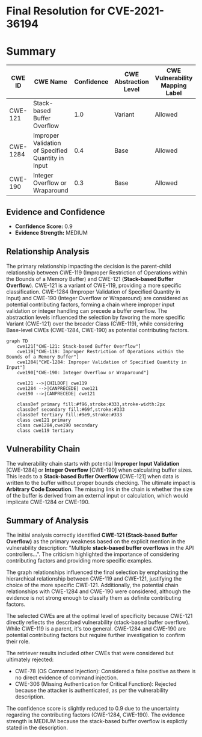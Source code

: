 # Final Resolution for CVE-2021-36194

# Summary
| CWE ID | CWE Name | Confidence | CWE Abstraction Level | CWE Vulnerability Mapping Label | CWE-Vulnerability Mapping Notes |
|---|---|---|---|---|---|
| CWE-121 | Stack-based Buffer Overflow | 1.0 | Variant | Allowed | Primary CWE |
| CWE-1284 | Improper Validation of Specified Quantity in Input | 0.4 | Base | Allowed | Secondary Candidate |
| CWE-190 | Integer Overflow or Wraparound | 0.3 | Base | Allowed | Secondary Candidate |

## Evidence and Confidence

*   **Confidence Score:** 0.9
*   **Evidence Strength:** MEDIUM

## Relationship Analysis
The primary relationship impacting the decision is the parent-child relationship between CWE-119 (Improper Restriction of Operations within the Bounds of a Memory Buffer) and CWE-121 (**Stack-based Buffer Overflow**). CWE-121 is a variant of CWE-119, providing a more specific classification. CWE-1284 (Improper Validation of Specified Quantity in Input) and CWE-190 (Integer Overflow or Wraparound) are considered as potential contributing factors, forming a chain where improper input validation or integer handling can precede a buffer overflow. The abstraction levels influenced the selection by favoring the more specific Variant (CWE-121) over the broader Class (CWE-119), while considering Base-level CWEs (CWE-1284, CWE-190) as potential contributing factors.

```mermaid
graph TD
    cwe121["CWE-121: Stack-based Buffer Overflow"]
    cwe119["CWE-119: Improper Restriction of Operations within the Bounds of a Memory Buffer"]
    cwe1284["CWE-1284: Improper Validation of Specified Quantity in Input"]
    cwe190["CWE-190: Integer Overflow or Wraparound"]

    cwe121 -->|CHILDOF| cwe119
    cwe1284 -->|CANPRECEDE| cwe121
    cwe190 -->|CANPRECEDE| cwe121
    
    classDef primary fill:#f96,stroke:#333,stroke-width:2px
    classDef secondary fill:#69f,stroke:#333
    classDef tertiary fill:#9e9,stroke:#333
    class cwe121 primary
    class cwe1284,cwe190 secondary
    class cwe119 tertiary
```

## Vulnerability Chain
The vulnerability chain starts with potential **Improper Input Validation** [CWE-1284] or **Integer Overflow** [CWE-190] when calculating buffer sizes. This leads to a **Stack-based Buffer Overflow** [CWE-121] when data is written to the buffer without proper bounds checking. The ultimate impact is **Arbitrary Code Execution**. The missing link in the chain is whether the size of the buffer is derived from an external input or calculation, which would implicate CWE-1284 or CWE-190.

## Summary of Analysis
The initial analysis correctly identified **CWE-121 (Stack-based Buffer Overflow)** as the primary weakness based on the explicit mention in the vulnerability description: "Multiple **stack-based buffer overflows** in the API controllers...". The criticism highlighted the importance of considering contributing factors and providing more specific examples.

The graph relationships influenced the final selection by emphasizing the hierarchical relationship between CWE-119 and CWE-121, justifying the choice of the more specific CWE-121. Additionally, the potential chain relationships with CWE-1284 and CWE-190 were considered, although the evidence is not strong enough to classify them as definite contributing factors.

The selected CWEs are at the optimal level of specificity because CWE-121 directly reflects the described vulnerability (stack-based buffer overflow). While CWE-119 is a parent, it's too general. CWE-1284 and CWE-190 are potential contributing factors but require further investigation to confirm their role.

The retriever results included other CWEs that were considered but ultimately rejected:

*   CWE-78 (OS Command Injection): Considered a false positive as there is no direct evidence of command injection.
*   CWE-306 (Missing Authentication for Critical Function): Rejected because the attacker is authenticated, as per the vulnerability description.

The confidence score is slightly reduced to 0.9 due to the uncertainty regarding the contributing factors (CWE-1284, CWE-190).
The evidence strength is MEDIUM because the stack-based buffer overflow is explictly stated in the description.